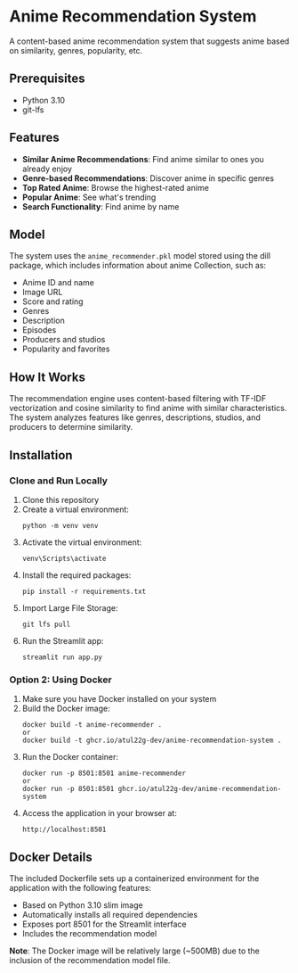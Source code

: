 # Anime Recommendation System

A content-based anime recommendation system that suggests anime based on similarity, genres, popularity, etc.

## Prerequisites

- Python 3.10
- git-lfs

## Features

- **Similar Anime Recommendations**: Find anime similar to ones you already enjoy
- **Genre-based Recommendations**: Discover anime in specific genres
- **Top Rated Anime**: Browse the highest-rated anime
- **Popular Anime**: See what's trending
- **Search Functionality**: Find anime by name

## Model

The system uses the `anime_recommender.pkl` model stored using the dill package, which includes information about anime Collection, such as:
- Anime ID and name
- Image URL
- Score and rating
- Genres
- Description
- Episodes
- Producers and studios
- Popularity and favorites

## How It Works

The recommendation engine uses content-based filtering with TF-IDF vectorization and cosine similarity to find anime with similar characteristics. The system analyzes features like genres, descriptions, studios, and producers to determine similarity.

## Installation

### Clone and Run Locally

1. Clone this repository
2. Create a virtual environment:
   ```
   python -m venv venv
   ```
3. Activate the virtual environment:
   ```
   venv\Scripts\activate
   ```
4. Install the required packages:
   ```
   pip install -r requirements.txt
   ```
5. Import Large File Storage:
   ```
   git lfs pull
   ```
6. Run the Streamlit app:
   ```
   streamlit run app.py
   ```

### Option 2: Using Docker

1. Make sure you have Docker installed on your system
2. Build the Docker image:
   ```
   docker build -t anime-recommender .
   or
   docker build -t ghcr.io/atul22g-dev/anime-recommendation-system .
   ```
3. Run the Docker container:
   ```
   docker run -p 8501:8501 anime-recommender
   or
   docker run -p 8501:8501 ghcr.io/atul22g-dev/anime-recommendation-system
   ```
4. Access the application in your browser at:
   ```
   http://localhost:8501
   ```

## Docker Details

The included Dockerfile sets up a containerized environment for the application with the following features:

- Based on Python 3.10 slim image
- Automatically installs all required dependencies
- Exposes port 8501 for the Streamlit interface
- Includes the recommendation model

**Note**: The Docker image will be relatively large (~500MB) due to the inclusion of the recommendation model file.
